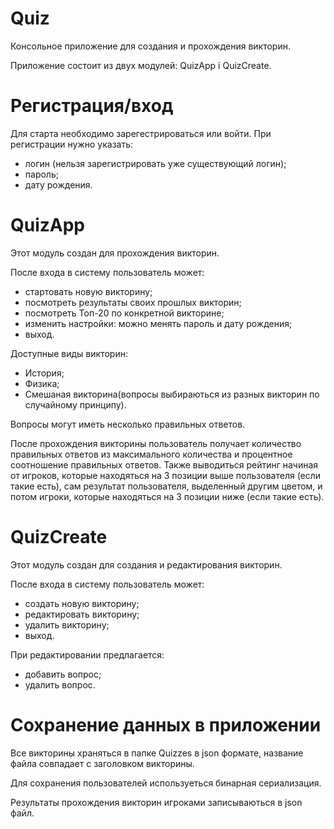 # Quiz
Консольное приложение для создания и прохождения викторин.

Приложение состоит из двух модулей: QuizApp і QuizCreate.

# Регистрация/вход

Для старта необходимо зарегестрироваться или войти.
При регистрации нужно указать:
 - логин (нельзя зарегистрировать уже существующий логин);
 - пароль;
 - дату рождения.

# QuizApp

Этот модуль создан для прохождения викторин.

После входа в систему пользователь может:
 - стартовать новую викторину;
 - посмотреть результаты своих прошлых викторин;
 - посмотреть Топ-20 по конкретной викторине;
 - изменить настройки: можно менять пароль и дату рождения;
 - выход.

Доступные виды викторин:  
 - История;
 - Физика;
 - Смешаная викторина(вопросы выбираються из разных викторин по случайному принципу).

Вопросы могут иметь несколько правильных ответов.

После прохождения викторины пользователь получает количество правильных ответов из максимального 
количества и процентное соотношение правильных ответов. Также выводиться рейтинг начиная от игроков, 
которые находяться на 3 позиции выше пользователя (если такие есть), сам результат пользователя,
выделенный другим цветом, и потом игроки, которые находяться на 3 позиции ниже (если такие есть).

# QuizCreate

Этот модуль создан для создания и редактирования викторин.

После входа в систему пользователь может:
 - создать новую викторину;
 - редактировать викторину;
 - удалить викторину;
 - выход.

При редактировании предлагается:
 - добавить вопрос;
 - удалить вопрос.

# Сохранение данных в приложении

Все викторины храняться в папке Quizzes в json формате, название файла совпадает с заголовком викторины.

Для сохранения пользователей используеться бинарная сериализация.

Результаты прохождения викторин игроками записываються в json файл.
